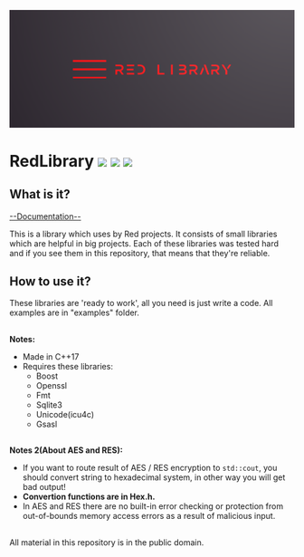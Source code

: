 ![plot](./RedLibrary_logo.png)

# RedLibrary [![](https://img.shields.io/apm/l/vim-mode)](https://github.com/Red-company/RES_Implementation/blob/main/LICENSE.md) [![](https://img.shields.io/github/repo-size/Red-company/RedLibrary)](https://github.com/Red-company/RedLibrary) ![](https://img.shields.io/github/stars/Red-company/RedLibrary?style=social)

## What is it?

[--Documentation--](https://red-company.github.io/RedLibrary/)

This is a library which uses by Red projects. It consists of small libraries which are helpful in big projects. Each of these libraries was tested hard and if you see them in this repository, that means that they're reliable.

## How to use it?

These libraries are 'ready to work', all you need is just write a code. All examples are in "examples" folder.

##
**Notes:**
  * Made in C++17
  * Requires these libraries:
    * Boost
    * Openssl
    * Fmt
    * Sqlite3
    * Unicode(icu4c)
    * Gsasl
  
##
**Notes 2(About AES and RES):**
 * If you want to route result of AES / RES encryption to `std::cout`, you should convert string to hexadecimal system, in other way you will get bad output!
  * **Convertion functions are in Hex.h.**
 * In AES and RES there are no built-in error checking or protection from out-of-bounds memory access errors as a result of malicious input.

##
All material in this repository is in the public domain.
